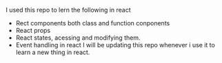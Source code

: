 I used this repo to lern the following in react
 - Rect components both class and function conponents
 - React props
 - React states, acessing and modifying them.
 - Event handling in react
I will be updating this repo whenever i use it to learn a new thing in react.
